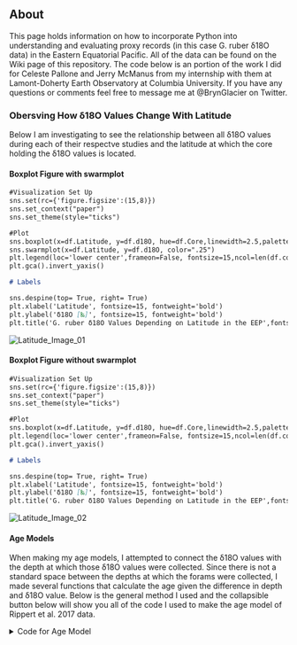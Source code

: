 ## About

This page holds information on how to incorporate Python into understanding and evaluating proxy records (in this case G. ruber δ18O data) in the Eastern Equatorial Pacific. All of the data can be found on the Wiki page of this repository. The code below is an portion of the work I did for Celeste Pallone and Jerry McManus from my internship with them at Lamont-Doherty Earth Observatory at Columbia University. If you have any questions or comments feel free to message me at @BrynGlacier on Twitter. 

### Obersving How δ18O Values Change With Latitude
Below I am investigating to see the relationship between all δ18O values during each of their respectve studies and the latitude at which the core holding the δ18O values is located. 
#### Boxplot Figure with swarmplot


```markdown
#Visualization Set Up
sns.set(rc={'figure.figsize':(15,8)})
sns.set_context("paper")
sns.set_theme(style="ticks")

#Plot
sns.boxplot(x=df.Latitude, y=df.d18O, hue=df.Core,linewidth=2.5,palette = 'coolwarm', dodge=False)
sns.swarmplot(x=df.Latitude, y=df.d18O, color=".25")
plt.legend(loc='lower center',frameon=False, fontsize=15,ncol=len(df.columns),bbox_to_anchor=(.5, -0.3))
plt.gca().invert_yaxis()

# Labels

sns.despine(top= True, right= True)
plt.xlabel('Latitude', fontsize=15, fontweight='bold') 
plt.ylabel('δ18O [‰]', fontsize=15, fontweight='bold')
plt.title('G. ruber δ18O Values Depending on Latitude in the EEP',fontsize=20, fontweight='bold')
```
![Latitude_Image_01](https://user-images.githubusercontent.com/71152705/125203094-eaceb180-e244-11eb-9ce0-ba0c5b9b4fa3.png)

#### Boxplot Figure without swarmplot
```markdown
#Visualization Set Up
sns.set(rc={'figure.figsize':(15,8)})
sns.set_context("paper")
sns.set_theme(style="ticks")

#Plot
sns.boxplot(x=df.Latitude, y=df.d18O, hue=df.Core,linewidth=2.5,palette = 'coolwarm', dodge=False)
plt.legend(loc='lower center',frameon=False, fontsize=15,ncol=len(df.columns),bbox_to_anchor=(.5, -0.3))
plt.gca().invert_yaxis()

# Labels

sns.despine(top= True, right= True)
plt.xlabel('Latitude', fontsize=15, fontweight='bold') 
plt.ylabel('δ18O [‰]', fontsize=15, fontweight='bold')
plt.title('G. ruber δ18O Values Depending on Latitude in the EEP',fontsize=20, fontweight='bold')
```
![Latitude_Image_02](https://user-images.githubusercontent.com/71152705/125203147-4dc04880-e245-11eb-9851-b256ceee9a56.png)

#### Age Models 
When making my age models, I attempted to connect the δ18O values with the depth at which those δ18O values were collected. Since there is not a standard space between the depths at which the forams were collected, I made several functions that calculate the age given the difference in depth and δ18O value. Below is the general method I used and the collapsible button below will show you all of the code I used to make the age model of Rippert et al. 2017 data. 

<details>
  <summary markdown="span">Code for Age Model</summary>
  
  ```markdown
	# Depth - m
	# Age - ky BP
	# d18O - [per mil PDB] G.hexagonus

	df = pd.read_excel('odp1240age.xlsx') #download data 
	df.head()

	#find difference in depths for each sample collected
	d = df.CoreDepth
	XValNew = []
	for i in range(1, len(d)):
		XValNew.append(d[i]-d[i-1])

	#find difference in age for each sample collected
	y = df.Age
	YValNew = []
	for i in range(1, len(y)):
		YValNew.append(y[i]-y[i-1])

	#calculate slope
	Slope = np.divide(YValNew,XValNew)

	#finding y-intercept 
	B=[]
	for i in range(len(Slope)):
		B.append(y[i] - (Slope[i] * d[i]))

	n = [] #age this program is finding 

	i = np.arange(0.01, 30, 0.01) #depth of the Rippert et al. 2017 sample
		
		def n(i):
    if (0.01<=i<=0.25): 
        return Slope[0]*i + B[0]
    elif (0.25<i<=0.77):
        return Slope[1]*i + B[1]
    elif (0.77<i<=1.17):
        return Slope[2]*i + B[2]
    elif (1.17<i<=1.38):
        return Slope[3]*i + B[3]
    elif (1.38<i<=1.51):
        return Slope[4]*i + B[4]
    elif (1.51<i<=1.75):
        return Slope[5]*i + B[5]
    elif (1.75<i<=2.23):
        return Slope[6]*i + B[6]
    elif(2.23<i<=2.31):
        return Slope[7]*i + B[7]
    elif(2.31<i<=2.63):
        return Slope[8]*i + B[8]
    elif(2.63<i<=2.91):
        return Slope[9]*i + B[9]
    elif(2.91<i<=3.18):
        return Slope[10]*i + B[10]
    elif(3.18<i<=3.5):
        return Slope[11]*i + B[11]
    elif(3.5<i<=3.62):
        return Slope[12]*i + B[12]
    elif(3.62<i<=4.42):
        return Slope[13]*i + B[13]
    elif(4.42<i<=4.86):
        return Slope[14]*i + B[14]
    elif(4.86<i<=5.16):
        return Slope[15]*i + B[15]
    elif(5.16<i<=5.65):
        return Slope[16]*i + B[16]
    elif(5.65<i<=6.43):
        return Slope[17]*i + B[17] 
    elif(6.43<i<=7.59):
        return Slope[18]*i + B[18]
    elif(7.59<i<=9.81):
        return Slope[19]*i + B[19]
    elif(9.81<i<=10.21):
        return Slope[20]*i + B[20]
    elif(10.21<i<=10.91):
        return Slope[21]*i + B[21]
    elif(10.91<i<=11.39):
        return Slope[22]*i + B[22]
    elif(11.39<i<=12.71):
        return Slope[23]*i + B[23]
    elif(12.71<i<=13.74):
        return Slope[24]*i + B[24]
    elif(13.74<i<=14.09):
        return Slope[25]*i + B[25] 
    elif(14.09<i<=14.89):
        return Slope[26]*i + B[26]
    elif(14.89<i<=17.35):
        return Slope[27]*i + B[27]
    elif(17.35<i<=18.53):
        return Slope[28]*i + B[28]
    elif(18.53<i<=18.94):
        return Slope[29]*i + B[29]
    elif(18.94<i<=20.63):
        return Slope[30]*i + B[30]
    elif(20.63<i<=22.02):
        return Slope[31]*i + B[31]
    elif(22.02<i<=22.86):
        return Slope[32]*i + B[32]
    elif(22.86<i<=24.44):
        return Slope[33]*i + B[33]
    elif(24.44<i<=24.92):
        return Slope[34]*i + B[34]
    elif(24.92<i<=27.08):
        return Slope[35]*i + B[35]
    elif(27.08<i<=27.75):
        return Slope[36]*i + B[36]
    elif(27.75<i<=28.64):
        return Slope[37]*i + B[37]
    elif(28.64<i<=29.39):
        return Slope[38]*i + B[38]
	
	#Plot the function above
	#Visualization Set Up
sns.set(rc={'figure.figsize':(11.7,8.27)})
sns.set_context("paper")
sns.set_theme(style="ticks")
# Declaring the points for first line plot
X1 = df.CoreDepth
Y1 = df.Age #real age
#Plot
plt.plot(X1, Y1, label = "Age (Real)", linewidth=10) 
plt.plot(i, list(map(n, i)), linewidth=3, label = "Age (Calculated)") 
plt.xticks(fontsize=15) 
plt.yticks(fontsize=15) 
#Label
sns.despine(top= True, right= True)
plt.xlabel('Depth (m)', fontsize=15, fontweight='bold') 
plt.ylabel('Age (kyr BP)', fontsize=15, fontweight='bold')
plt.legend(loc='upper left', frameon=False, fontsize=15)
plt.title(' Age Model Comparison (Real Age vs. Calculated Age Model)', fontsize=20, fontweight='bold') 
plt.show()
  
  ```
	![Age_Model](https://user-images.githubusercontent.com/71152705/125204123-9f6ad200-e249-11eb-913b-b0e0666fe623.png)

</details>

